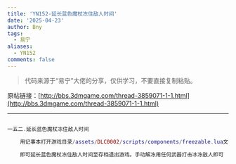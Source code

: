 ```yaml
---
title: 'YN152-延长蓝色魔杖冻住敌人时间'
date: '2025-04-23'
author: Bny
tags:
  - 易宁
aliases:
  - YN152
comments: false
---
```


> 代码来源于“易宁”大佬的分享，仅供学习，不要直接复制粘贴。

原帖链接：[http://bbs.3dmgame.com/thread-3859071-1-1.html](http://bbs.3dmgame.com/thread-3859071-1-1.html)

---

```lua  

一五二.延长蓝色魔杖冻住敌人时间	用记事本打开游戏目录/assets/DLC0002/scripts/components/freezable.lua文件，将self.wearofftime = 10替换为self.wearofftime = 50000000	即可延长蓝色魔杖冻住敌人时间至存档退出游戏。手动解冻用任何武器打击冰冻敌人即可

```  

